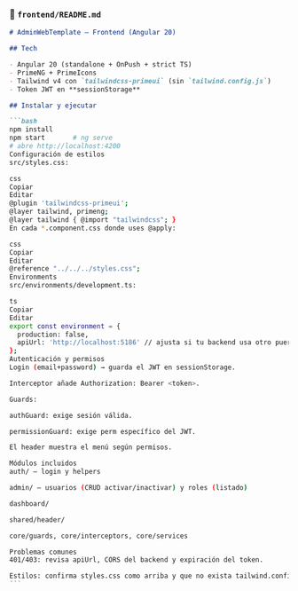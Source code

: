 ### 📄 `frontend/README.md`

````md
# AdminWebTemplate – Frontend (Angular 20)

## Tech

- Angular 20 (standalone + OnPush + strict TS)
- PrimeNG + PrimeIcons
- Tailwind v4 con `tailwindcss-primeui` (sin `tailwind.config.js`)
- Token JWT en **sessionStorage**

## Instalar y ejecutar

```bash
npm install
npm start       # ng serve
# abre http://localhost:4200
Configuración de estilos
src/styles.css:

css
Copiar
Editar
@plugin 'tailwindcss-primeui';
@layer tailwind, primeng;
@layer tailwind { @import "tailwindcss"; }
En cada *.component.css donde uses @apply:

css
Copiar
Editar
@reference "../../../styles.css";
Environments
src/environments/development.ts:

ts
Copiar
Editar
export const environment = {
  production: false,
  apiUrl: 'http://localhost:5186' // ajusta si tu backend usa otro puerto
};
Autenticación y permisos
Login (email+password) → guarda el JWT en sessionStorage.

Interceptor añade Authorization: Bearer <token>.

Guards:

authGuard: exige sesión válida.

permissionGuard: exige perm específico del JWT.

El header muestra el menú según permisos.

Módulos incluidos
auth/ – login y helpers

admin/ – usuarios (CRUD activar/inactivar) y roles (listado)

dashboard/

shared/header/

core/guards, core/interceptors, core/services

Problemas comunes
401/403: revisa apiUrl, CORS del backend y expiración del token.

Estilos: confirma styles.css como arriba y que no exista tailwind.config.js.
```
````
